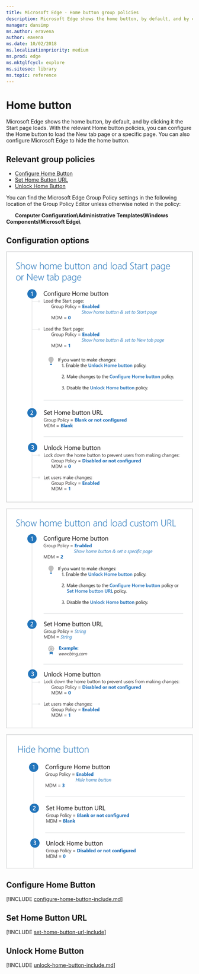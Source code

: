 ```yaml
---
title: Microsoft Edge - Home button group policies
description: Microsoft Edge shows the home button, by default, and by clicking it the Start page loads. With the relevant Home button policies, you can configure the Home button to load the New tab page or a specific page. You can also configure Microsoft Edge to hide the home button.
manager: dansimp
ms.author: eravena
author: eavena
ms.date: 10/02/2018
ms.localizationpriority: medium
ms.prod: edge
ms.mktglfcycl: explore
ms.sitesec: library
ms.topic: reference
---
```


# Home button 

Microsoft Edge shows the home button, by default, and by clicking it the Start page loads. With the relevant Home button policies, you can configure the Home button to load the New tab page or a specific page. You can also configure Microsoft Edge to hide the home button. 

## Relevant group policies

- [Configure Home Button](#configure-home-button)
- [Set Home Button URL](#set-home-button-url)
- [Unlock Home Button](#unlock-home-button)

You can find the Microsoft Edge Group Policy settings in the following location of the Group Policy Editor unless otherwise noted in the policy:

&nbsp;&nbsp;&nbsp;&nbsp;&nbsp;&nbsp;**Computer Configuration\\Administrative Templates\\Windows Components\\Microsoft Edge\\**

## Configuration options

![Show home button and load Start page or New Tab page](../images/home-button-start-new-tab-page-v4-sm.png)

![Show home button and load custom URL](../images/home-buttom-custom-url-v4-sm.png)

![Hide home button](../images/home-button-hide-v4-sm.png)


## Configure Home Button
[!INCLUDE [configure-home-button-include.md](../includes/configure-home-button-include.md)]

## Set Home Button URL
[!INCLUDE [set-home-button-url-include](../includes/set-home-button-url-include.md)]

## Unlock Home Button
[!INCLUDE [unlock-home-button-include.md](../includes/unlock-home-button-include.md)]

